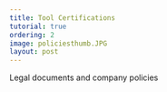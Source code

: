 ```yaml
---
title: Tool Certifications
tutorial: true
ordering: 2
image: policiesthumb.JPG
layout: post
---
```


Legal documents and company policies